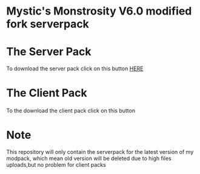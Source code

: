 # Mystic's Monstrosity V6.0 modified fork serverpack

# The Server Pack
To download the server pack click on this button [HERE](https://github.com/quentin452/Mystic-s-MonstrosityV6.0modifiedforkserverpack/releases)

# The Client Pack
To the download the client pack click on this button [<img src=https://media.forgecdn.net/avatars/130/458/636460205549127215.png height=16>](https://legacy.curseforge.com/minecraft/modpacks/mystics-monstrosity-v6-0-modified-fork)

# Note
This repository will only contain the serverpack for the latest version of my modpack, which mean old version will be deleted due to high files uploads,but no problem for client packs
